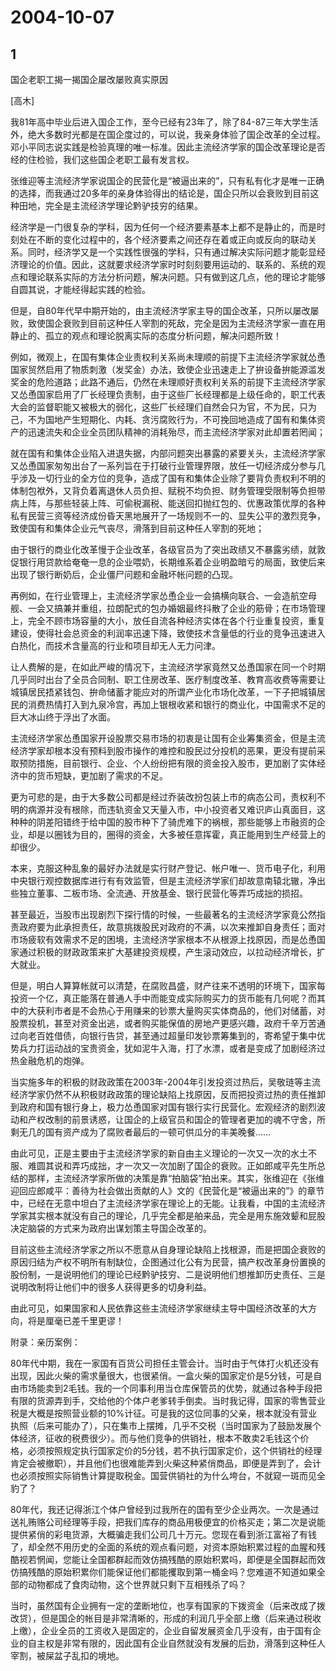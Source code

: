# 2004-10-07

## 1

国企老职工揭一揭国企屡改屡败真实原因

[高木] 

我81年高中毕业后进入国企工作，至今已经有23年了，除了84-87三年大学生活外，绝大多数时光都是在国企度过的，可以说，我亲身体验了国企改革的全过程。 邓小平同志说实践是检验真理的唯一标准。因此主流经济学家的国企改革理论是否经的住检验，我们这些国企老职工最有发言权。 

张维迎等主流经济学家说国企的民营化是“被逼出来的”，只有私有化才是唯一正确的选择，而我通过20多年的亲身体验得出的结论是，国企只所以会衰败到目前这种田地，完全是主流经济学理论黔驴技穷的结果。 

经济学是一门很复杂的学科，因为任何一个经济要素基本上都不是静止的，而是时刻处在不断的变化过程中的，各个经济要素之间还存在着或正向或反向的联动关系。同时，经济学又是一个实践性很强的学科，只有通过解决实际问题才能彰显经济理论的价值。因此，这就要求经济学家时时刻刻要用运动的、联系的、系统的观点和理论联系实际的方法分析问题，解决问题。只有做到这几点，他的理论才能够自圆其说，才能经得起实践的检验。 

但是，自80年代早中期开始的，由主流经济学家主导的国企改革，只所以屡改屡败，致使国企衰败到目前这种任人宰割的死敌，完全是因为主流经济学家一直在用静止的、孤立的观点和理论脱离实际的态度分析问题，解决问题所致！ 

例如，微观上，在国有集体企业责权利关系尚未理顺的前提下主流经济学家就怂恿国家贸然启用了物质刺激（发奖金）办法，致使企业迅速走上了拚设备拚能源滥发奖金的危险道路；此路不通后，仍然在未理顺好责权利关系的前提下主流经济学家又怂恿国家启用了厂长经理负责制，由于这些厂长经理都是上级任命的，职工代表大会的监督职能又被极大的弱化，这些厂长经理们自然会只为官，不为民，只为己，不为国地产生短期化、内耗、贪污腐败行为，不可挽回地造成了国有和集体资产的迅速流失和企业全员团队精神的消耗殆尽，而主流经济学家对此却置若罔闻；

就在国有和集体企业陷入进退失据，内部问题突出暴露的紧要关头，主流经济学家又怂恿国家匆匆出台了一系列旨在于打破行业管理界限，放任一切经济成分参与几乎涉及一切行业的全方位的竞争，造成了国有和集体企业除了要背负责权利不明的体制包袱外，又背负着离退休人员负担、赋税不均负担、财务管理受限制等负担带病上阵，与那些轻装上阵、可偷税漏税、能送回扣抛红包的、优惠政策优厚的各种私有民营三资等经济成份昏天黑地展开了一场规则不一的、显失公平的激烈竞争，致使国有和集体企业元气丧尽，滑落到目前这种任人宰割的死地；

由于银行的商业化改革慢于企业改革，各级官员为了突出政绩又不暴露劣绩，就敦促银行用贷款给奄奄一息的企业喂奶，长期维系着企业明盈暗亏的局面，致使后来出现了银行断奶后，企业僵尸问题和金融坏帐问题的凸现。

再例如，在行业管理上，主流经济学家怂恿企业一会搞横向联合、一会造航空母舰、一会又搞兼并重组，拉朗配式的包办婚姻最终抖散了企业的筋骨；在市场管理上，完全不顾市场容量的大小，放任自流各种经济实体在各个行业重复投资，重复建设，使得社会总资金的利润率迅速下降，致使技术含量低的行业的竞争迅速进入白热化，而技术含量高的行业和项目却无人无力问津。

让人费解的是，在如此严峻的情况下，主流经济学家竟然又怂恿国家在同一个时期几乎同时出台了全员合同制、职工住房改革、医疗制度改革、教育高收费等需要让城镇居民捂紧钱包、拚命储蓄才能应对的所谓产业化市场化改革，一下子把城镇居民的消费热情打入到九泉冷宫，再加上银根收紧和银行的商业化，中国需求不足的巨大冰山终于浮出了水面。

主流经济学家怂恿国家开设股票交易市场的初衷是让国有企业筹集资金，但是主流经济学家却根本没有预料到股市操作的难控和股民过分投机的恶果，更没有提前采取预防措施，目前银行、企业、个人纷纷把有限的资金投入股市，更加剧了实体经济中的货币短缺，更加剧了需求的不足。

更为可悲的是，由于大多数公司都是经过乔装改扮包装上市的病态公司，责权利不明的病源并没有根除，而违轨资金又天量入市，中小投资者又难识庐山真面目，这种种的阴差阳错终于给中国的股市种下了骑虎难下的祸根，那些能够上市融资的企业，却是以圈钱为目的，圈得的资金，大多被任意挥霍，真正能用到生产经营上的却很少。

本来，克服这种乱象的最好办法就是实行财产登记、帐户唯一、货币电子化，利用中央银行观控数据库进行有有效监管，但是主流经济学家们却故意南辕北辙，净出些独立董事、二板市场、全流通、开放基金、银行民营化等弄巧成拙的损招。

甚至最近，当股市出现剧烈下探行情的时候，一些最著名的主流经济学家竟公然指责政府要为此承担责任，故意挑拨股民对政府的不满，以次来推卸自身责任；面对市场疲软有效需求不足的困境，主流经济学家根本不从根源上找原因，而是怂恿国家通过积极的财政政策来扩大基建投资规模，产生滚动效应，以拉动经济增长，扩大就业。

但是，明白人算算帐就可以清楚，在腐败昌盛，财产往来不透明的环境下，国家每投资一个亿，真正能落在普通人手中而能变成实际购买力的货币能有几何呢？而其中的大获利市者是不会热心于用赚来的钞票大量购买实体商品的，他们对储蓄，对股票投机，甚至对资金出逃，或者购买能保值的房地产更感兴趣，政府千辛万苦通过向老百姓借债，向银行告贷，甚至通过超量印发钞票筹集到的，寄希望于集中优势兵力打运动战的宝贵资金，犹如泥牛入海，打了水漂，或者是变成了加剧经济过热金融危机的炮弹。

当实施多年的积极的财政政策在2003年-2004年引发投资过热后，吴敬琏等主流经济学家仍然不从积极财政政策的理论缺陷上找原因，反而把投资过热的责任推卸到政府和国有银行身上，极力怂恿国家对国有银行实行民营化。宏观经济的剧烈波动和产权改制的前景诱惑，让国企的上级官员和国企的管理者更加的魂不守舍，所剩无几的国有资产成为了腐败者最后的一顿可供瓜分的丰美晚餐……

由此可见，正是主要由于主流经济学家的新自由主义理论的一次又一次的水土不服、难圆其说和弄巧成拙，才一次又一次加剧了国企的衰败。正如郎咸平先生所总结的那样，主流经济学家所做的决策是靠“拍脑袋”拍出来。其实，张维迎在《张维迎回应郎咸平：善待为社会做出贡献的人》文的《民营化是“被逼出来的”》的章节中，已经在无意中坦白了主流经济学家在理论上的无能。让我看，中国的主流经济学家其实根本就没有自己的理论，几乎完全都是舶来品，完全是用东施效颦和屁股决定脑袋的方式来为政府出谋划策主导国企改革的。 

目前这些主流经济学家之所以不愿意从自身理论缺陷上找根源，而是把国企衰败的原因归结为产权不明所有制缺位，企图通过化公有为民营，搞产权改革身份置换的股份制，一是说明他们的理论已经黔驴技穷、二是说明他们想推卸历史责任、三是说明改制将让他们中的很多人获得更多的切身利益。 

由此可见，如果国家和人民依靠这些主流经济学家继续主导中国经济改革的大方向，将是厘毫已差千里更谬！ 

附录：亲历案例： 

80年代中期，我在一家国有百货公司担任主管会计。当时由于气体打火机还没有出现，因此火柴的需求量很大，也很紧俏。一盒火柴的国家定价是5分钱，可是自由市场能卖到2毛钱。我的一个同事利用当仓库保管员的优势，就通过各种手段把有限的货源弄到手，交给他的个体户老爹转手倒卖。当时我记得，国家的零售营业税是大概是按照营业额的10%计征。可是我的这位同事的父亲，根本就没有营业执照（后来可能办了），只在集市上摆摊，几乎不交税（当时国家为了鼓励发展个体经济，征收的税费很少）。而与他们竞争的供销社，根本不敢卖2毛钱这个价格，必须按照规定执行国家定价的5分钱，若不执行国家定价，这个供销社的经理肯定会被撤职），并且他们也很难能弄到火柴这种紧俏商品，即便是弄到了，会计也必须按照实际销售计算提取税金。国营供销社的为什么垮台，不就窥一斑而见全豹了？ 

80年代，我还记得浙江个体户曾经到过我所在的国有至少企业两次。一次是通过送礼贿赂公司经理等手段，把我们库存的商品用极便宜的价格买走；第二次是说能提供紧俏的彩电货源，大概骗走我们公司几十万元。您现在看到浙江富裕了有钱了，却全然不用历史的全面的系统的观点看问题，对资本原始积累过程的血腥和残酷视若惘闻，您能让全国都群起而效仿搞残酷的原始积累吗，即便是全国群起而效仿搞残酷的原始积累你们能保证他们都能攫取到第一桶金吗？您难道不知道如果全部的动物都成了食肉动物，这个世界就只剩下互相残杀了吗？ 

当时，虽然国有企业拥有一定的垄断地位，也享有国家的下拨资金（后来改成了拨改贷），但是国企的帐目是非常清晰的，形成的利润几乎全部上缴（后来通过税收上缴），企业全员的工资收入是固定的，企业自留发展资金几乎没有，由于国有企业的自主权是非常有限的，因此国有企业自然就没有发展的后劲，滑落到这种任人宰割，被屎盆子乱扣的境地。 




